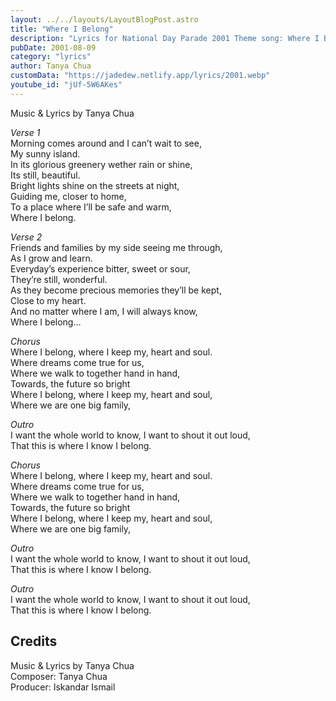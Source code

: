```yaml
---
layout: ../../layouts/LayoutBlogPost.astro
title: "Where I Belong"
description: "Lyrics for National Day Parade 2001 Theme song: Where I Belong"
pubDate: 2001-08-09
category: "lyrics"
author: Tanya Chua
customData: "https://jadedew.netlify.app/lyrics/2001.webp"
youtube_id: "jUf-5W6AKes"
---
```


Music & Lyrics by Tanya Chua

_Verse 1_  
Morning comes around and I can’t wait to see,  
My sunny island.  
In its glorious greenery wether rain or shine,  
Its still, beautiful.  
Bright lights shine on the streets at night,  
Guiding me, closer to home,  
To a place where I’ll be safe and warm,  
Where I belong.

_Verse 2_  
Friends and families by my side seeing me through,  
As I grow and learn.  
Everyday’s experience bitter, sweet or sour,  
They’re still, wonderful.  
As they become precious memories they’ll be kept,  
Close to my heart.  
And no matter where I am, I will always know,  
Where I belong…

_Chorus_  
Where I belong, where I keep my, heart and soul.  
Where dreams come true for us,  
Where we walk to together hand in hand,  
Towards, the future so bright  
Where I belong, where I keep my, heart and soul,  
Where we are one big family,

_Outro_  
I want the whole world to know, I want to shout it out loud,  
That this is where I know I belong.

_Chorus_  
Where I belong, where I keep my, heart and soul.  
Where dreams come true for us,  
Where we walk to together hand in hand,  
Towards, the future so bright  
Where I belong, where I keep my, heart and soul,  
Where we are one big family,

_Outro_  
I want the whole world to know, I want to shout it out loud,  
That this is where I know I belong.

_Outro_  
I want the whole world to know, I want to shout it out loud,  
That this is where I know I belong.

## Credits

Music & Lyrics by Tanya Chua  
Composer: Tanya Chua  
Producer: Iskandar Ismail  
